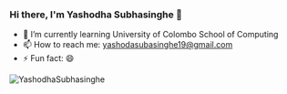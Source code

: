 ### Hi there, I'm Yashodha Subhasinghe 👋

- 🌱 I’m currently learning University of Colombo School of Computing
- 📫 How to reach me: yashodasubasinghe19@gmail.com
- ⚡ Fun fact: 😄


<p><img align="left" src="https://github-readme-stats.vercel.app/api/top-langs?username=YashodhaSubhasinghe&show_icons=true&locale=en&layout=compact" alt="YashodhaSubhasinghe" /></p>
